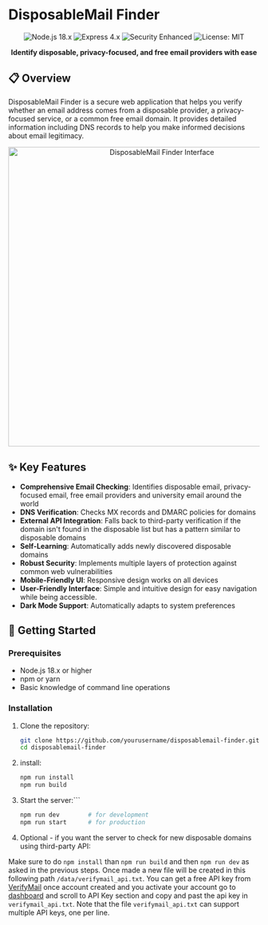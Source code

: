 # DisposableMail Finder

<div align="center">
  <img src="https://img.shields.io/badge/Node.js-18.x-green" alt="Node.js 18.x">
  <img src="https://img.shields.io/badge/Express-4.x-blue" alt="Express 4.x">
  <img src="https://img.shields.io/badge/Security-Enhanced-orange" alt="Security Enhanced">
  <img src="https://img.shields.io/badge/License-MIT-yellow" alt="License: MIT">
</div>

<p align="center">
  <strong>Identify disposable, privacy-focused, and free email providers with ease</strong>
</p>

## 📋 Overview

DisposableMail Finder is a secure web application that helps you verify whether an email address comes from a disposable provider, a privacy-focused service, or a common free email domain. It provides detailed information including DNS records to help you make informed decisions about email legitimacy.

<div align="center">
  <img src="docs/demo.gif" alt="DisposableMail Finder Interface" width="600">
</div>

## ✨ Key Features

- **Comprehensive Email Checking**: Identifies disposable email, privacy-focused email, free email providers and university email around the world
- **DNS Verification**: Checks MX records and DMARC policies for domains
- **External API Integration**: Falls back to third-party verification if the domain isn't found in the disposable list but has a pattern similar to disposable domains
- **Self-Learning**: Automatically adds newly discovered disposable domains
- **Robust Security**: Implements multiple layers of protection against common web vulnerabilities
- **Mobile-Friendly UI**: Responsive design works on all devices
- **User-Friendly Interface**: Simple and intuitive design for easy navigation while being accessible.
- **Dark Mode Support**: Automatically adapts to system preferences

## 🚀 Getting Started

### Prerequisites

- Node.js 18.x or higher
- npm or yarn
- Basic knowledge of command line operations

### Installation

1. Clone the repository:
   ```bash
   git clone https://github.com/yourusername/disposablemail-finder.git
   cd disposablemail-finder
   ```
2. install:
   ``` bash 
   npm run install
   npm run build
   ```
3. Start the server:```
   ```bash 
   npm run dev        # for development
   npm run start      # for production
   ```
   
4. Optional - if you want the server to check for new disposable domains using third-party API:

Make sure to do `npm install` than `npm run build` and then `npm run dev` as asked in the previous steps. Once made a new file will be created in this following path `/data/verifymail_api.txt`. You can get a free API key from [VerifyMail](https://verifymail.io/) once account created and you activate your account go to [dashboard](https://verifymail.io/dashboard) and scroll to API Key section and copy and past the api key in `verifymail_api.txt`.
Note that the file `verifymail_api.txt` can support multiple API keys, one per line.
